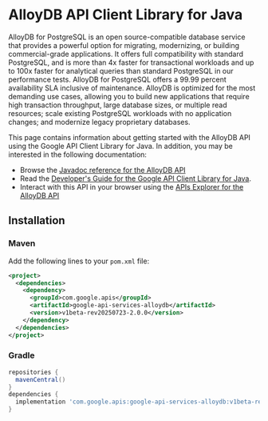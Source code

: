 # AlloyDB API Client Library for Java

AlloyDB for PostgreSQL is an open source-compatible database service that provides a powerful option for migrating, modernizing, or building commercial-grade applications. It offers full compatibility with standard PostgreSQL, and is more than 4x faster for transactional workloads and up to 100x faster for analytical queries than standard PostgreSQL in our performance tests. AlloyDB for PostgreSQL offers a 99.99 percent availability SLA inclusive of maintenance. AlloyDB is optimized for the most demanding use cases, allowing you to build new applications that require high transaction throughput, large database sizes, or multiple read resources; scale existing PostgreSQL workloads with no application changes; and modernize legacy proprietary databases. 

This page contains information about getting started with the AlloyDB API
using the Google API Client Library for Java. In addition, you may be interested
in the following documentation:

* Browse the [Javadoc reference for the AlloyDB API][javadoc]
* Read the [Developer's Guide for the Google API Client Library for Java][google-api-client].
* Interact with this API in your browser using the [APIs Explorer for the AlloyDB API][api-explorer]

## Installation

### Maven

Add the following lines to your `pom.xml` file:

```xml
<project>
  <dependencies>
    <dependency>
      <groupId>com.google.apis</groupId>
      <artifactId>google-api-services-alloydb</artifactId>
      <version>v1beta-rev20250723-2.0.0</version>
    </dependency>
  </dependencies>
</project>
```

### Gradle

```gradle
repositories {
  mavenCentral()
}
dependencies {
  implementation 'com.google.apis:google-api-services-alloydb:v1beta-rev20250723-2.0.0'
}
```

[javadoc]: https://googleapis.dev/java/google-api-services-alloydb/latest/index.html
[google-api-client]: https://github.com/googleapis/google-api-java-client/
[api-explorer]: https://developers.google.com/apis-explorer/#p/alloydb/v1/
